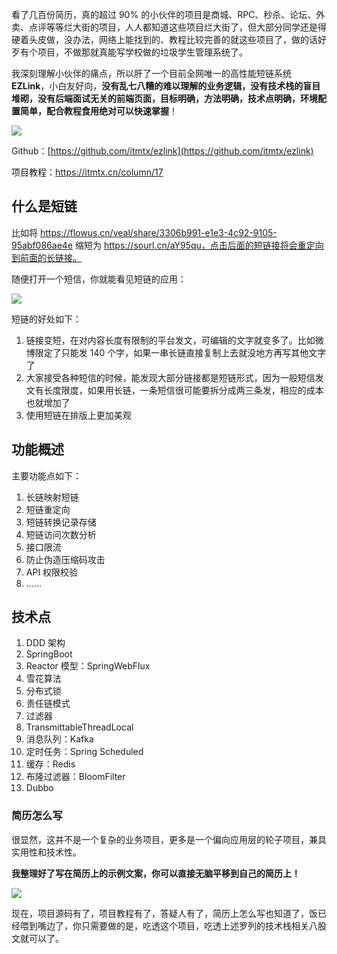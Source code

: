 看了几百份简历，真的超过 90% 的小伙伴的项目是商城、RPC、秒杀、论坛、外卖、点评等等烂大街的项目，人人都知道这些项目烂大街了，但大部分同学还是得硬着头皮做，没办法，网络上能找到的、教程比较完善的就这些项目了，做的话好歹有个项目，不做那就真能写学校做的垃圾学生管理系统了。

我深刻理解小伙伴的痛点，所以肝了一个目前全网唯一的高性能短链系统 **EZLink**，小白友好向，**没有乱七八糟的难以理解的业务逻辑，没有技术栈的盲目堆砌，没有后端面试无关的前端页面，目标明确，方法明确，技术点明确，环境配置简单，配合教程食用绝对可以快速掌握**！

![](https://cs-wiki.oss-cn-shanghai.aliyuncs.com/ezlink2.jpg)

Github：[https://github.com/itmtx/ezlink](https://github.com/itmtx/ezlink)

项目教程：https://itmtx.cn/column/17

## 什么是短链

比如将 https://flowus.cn/veal/share/3306b991-e1e3-4c92-9105-95abf086ae4e 缩短为 https://sourl.cn/aY95qu，点击后面的短链接将会重定向到前面的长链接。

随便打开一个短信，你就能看见短链的应用：

![](https://cs-wiki.oss-cn-shanghai.aliyuncs.com/image-20240521221647739.png)

短链的好处如下：

1. 链接变短，在对内容长度有限制的平台发文，可编辑的文字就变多了。比如微博限定了只能发 140 个字，如果一串长链直接复制上去就没地方再写其他文字了
2. 大家接受各种短信的时候，能发现大部分链接都是短链形式，因为一般短信发文有长度限度，如果用长链，一条短信很可能要拆分成两三条发，相应的成本也就增加了
3. 使用短链在排版上更加美观

## 功能概述

主要功能点如下：

1. 长链映射短链
2. 短链重定向
3. 短链转换记录存储
4. 短链访问次数分析
5. 接口限流
6. 防止伪造压缩码攻击
7. API 权限校验
8. ......

## 技术点

1. DDD 架构
2. SpringBoot
3. Reactor 模型：SpringWebFlux
4. 雪花算法
5. 分布式锁
6. 责任链模式
7. 过滤器
8. TransmittableThreadLocal
9. 消息队列：Kafka
10. 定时任务：Spring Scheduled
11. 缓存：Redis
12. 布隆过滤器：BloomFilter
13. Dubbo

### 简历怎么写

很显然，这并不是一个复杂的业务项目，更多是一个偏向应用层的轮子项目，兼具实用性和技术性。

**我整理好了写在简历上的示例文案，你可以直接无脑平移到自己的简历上！**

![](https://cs-wiki.oss-cn-shanghai.aliyuncs.com/image-20231102233024103.png)

现在，项目源码有了，项目教程有了，答疑人有了，简历上怎么写也知道了，饭已经喂到嘴边了，你只需要做的是，吃透这个项目，吃透上述罗列的技术栈相关八股文就可以了。
